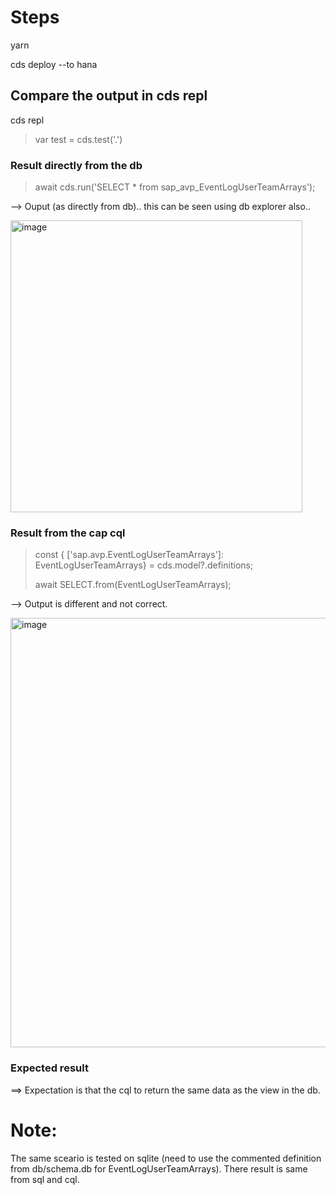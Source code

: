 # Steps

yarn

cds deploy --to hana

## Compare the output in cds repl

cds repl
> var test = cds.test('.')

### Result directly from the db
> await cds.run('SELECT * from sap_avp_EventLogUserTeamArrays');

--> Ouput (as directly from db).. this can be seen using db explorer also..
<p><img width="467" alt="image" src="https://github.com/artless-soul/sap-cap-projection-test-01/assets/92021873/03c3ad8d-bed1-42fa-83b4-b6bde35ad2a7"></p>

### Result from the cap cql
> const { ['sap.avp.EventLogUserTeamArrays']: EventLogUserTeamArrays} = cds.model?.definitions;
>
> await SELECT.from(EventLogUserTeamArrays);

--> Output is different and not correct.
<p><img width="687" alt="image" src="https://github.com/artless-soul/sap-cap-projection-test-01/assets/92021873/51de999e-f053-4e7e-8a09-f68322500dae"></p>

### Expected result
==> Expectation is that the cql to return the same data as the view in the db.

# Note: 
The same sceario is tested on sqlite (need to use the commented definition from db/schema.db for EventLogUserTeamArrays).
There result is same from sql and cql.
